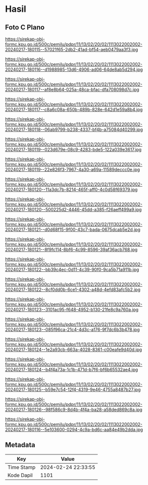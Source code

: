 # Hasil

## Foto C Plano

https://sirekap-obj-formc.kpu.go.id/500c/pemilu/pdpr/11/13/02/20/02/1113022002002-20240217-180115--57021f65-2db2-41ad-bf54-aeb0479aa3f3.jpg

https://sirekap-obj-formc.kpu.go.id/500c/pemilu/pdpr/11/13/02/20/02/1113022002002-20240217-180116--d1988985-13d6-4906-ad06-64de8ab5d294.jpg

https://sirekap-obj-formc.kpu.go.id/500c/pemilu/pdpr/11/13/02/20/02/1113022002002-20240217-180117--af8e8b64-025a-48ca-bfac-dfa708098d7c.jpg

https://sirekap-obj-formc.kpu.go.id/500c/pemilu/pdpr/11/13/02/20/02/1113022002002-20240217-180117--c8a6c08a-650b-489b-828e-642d1e59a8b4.jpg

https://sirekap-obj-formc.kpu.go.id/500c/pemilu/pdpr/11/13/02/20/02/1113022002002-20240217-180118--06ab9799-b238-4337-bf4b-a75084d40299.jpg

https://sirekap-obj-formc.kpu.go.id/500c/pemilu/pdpr/11/13/02/20/02/1113022002002-20240217-180119--023d679e-08c9-4283-bde5-122a039e3617.jpg

https://sirekap-obj-formc.kpu.go.id/500c/pemilu/pdpr/11/13/02/20/02/1113022002002-20240217-180119--22e826f3-7967-4a30-a69a-11589deccc0e.jpg

https://sirekap-obj-formc.kpu.go.id/500c/pemilu/pdpr/11/13/02/20/02/1113022002002-20240217-180120--11a3dc7b-8214-465f-aff0-4c0d58f69379.jpg

https://sirekap-obj-formc.kpu.go.id/500c/pemilu/pdpr/11/13/02/20/02/1113022002002-20240217-180120--500225d2-4446-45dd-a385-f26aeff499a9.jpg

https://sirekap-obj-formc.kpu.go.id/500c/pemilu/pdpr/11/13/02/20/02/1113022002002-20240217-180121--d0d68f15-9f00-43c7-bada-0675dcab5e2d.jpg

https://sirekap-obj-formc.kpu.go.id/500c/pemilu/pdpr/11/13/02/20/02/1113022002002-20240217-180121--8f9fc114-8bf6-4c99-8596-39af36acb768.jpg

https://sirekap-obj-formc.kpu.go.id/500c/pemilu/pdpr/11/13/02/20/02/1113022002002-20240217-180122--bb39c4ec-0d11-4c39-90f0-9ca5b71a911b.jpg

https://sirekap-obj-formc.kpu.go.id/500c/pemilu/pdpr/11/13/02/20/02/1113022002002-20240217-180122--8cf0dd0b-6ce1-4302-a48d-4efd83afc5b2.jpg

https://sirekap-obj-formc.kpu.go.id/500c/pemilu/pdpr/11/13/02/20/02/1113022002002-20240217-180123--3101ac95-f648-4952-b130-21fe8c9a760a.jpg

https://sirekap-obj-formc.kpu.go.id/500c/pemilu/pdpr/11/13/02/20/02/1113022002002-20240217-180123--085f96ca-21c4-4d3c-a176-9f7dc6b3b478.jpg

https://sirekap-obj-formc.kpu.go.id/500c/pemilu/pdpr/11/13/02/20/02/1113022002002-20240217-180124--1e2a93cb-663a-4028-8361-c00eafe9d40d.jpg

https://sirekap-obj-formc.kpu.go.id/500c/pemilu/pdpr/11/13/02/20/02/1113022002002-20240217-180124--b4f4a73a-1c1b-471d-b7f6-bf6b65532ae4.jpg

https://sirekap-obj-formc.kpu.go.id/500c/pemilu/pdpr/11/13/02/20/02/1113022002002-20240217-180125--b59e7c54-12f4-4319-9e46-4755a8487b27.jpg

https://sirekap-obj-formc.kpu.go.id/500c/pemilu/pdpr/11/13/02/20/02/1113022002002-20240217-180126--98f586c9-8d4b-4f4a-ba28-a58ded869c8a.jpg

https://sirekap-obj-formc.kpu.go.id/500c/pemilu/pdpr/11/13/02/20/02/1113022002002-20240217-180116--5e103600-0294-4c9a-bd6c-aa84e49b2dda.jpg


## Metadata

| Key        | Value               |
| ---------- | ------------------- |
| Time Stamp | 2024-02-24 22:33:55 |
| Kode Dapil | 1101                |



